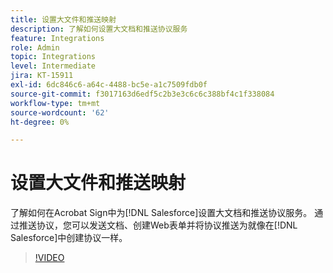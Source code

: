 ```yaml
---
title: 设置大文件和推送映射
description: 了解如何设置大文档和推送协议服务
feature: Integrations
role: Admin
topic: Integrations
level: Intermediate
jira: KT-15911
exl-id: 6dc846c6-a64c-4488-bc5e-a1c7509fdb0f
source-git-commit: f3017163d6edf5c2b3e3c6c6c388bf4c1f338084
workflow-type: tm+mt
source-wordcount: '62'
ht-degree: 0%

---
```


# 设置大文件和推送映射

了解如何在Acrobat Sign中为[!DNL Salesforce]设置大文档和推送协议服务。 通过推送协议，您可以发送文档、创建Web表单并将协议推送为就像在[!DNL Salesforce]中创建协议一样。

>[!VIDEO](https://video.tv.adobe.com/v/3432842?quality=12&learn=on&hidetitle=true)
